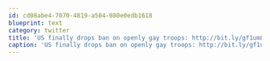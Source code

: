 ```yaml
---
id: cd08abe4-7070-4819-a504-080e0edb1618
blueprint: text
category: twitter
title: 'US finally drops ban on openly gay troops: http://bit.ly/gf1um8. Bout time.'
caption: 'US finally drops ban on openly gay troops: http://bit.ly/gf1um8. Bout time.'
---
```

